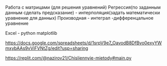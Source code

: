Работа с матрицами (для решения уравнений) Регрессия(по заданным данным сделать предсказание) - интерполяция(задать математически уравнение для данных) Производная - интеграл -дифференцальное уравнение

Excel - python matplotlib

https://docs.google.com/spreadsheets/d/1srpV9e7_OavodB8DfBvo0exyYWmxybAAs9vViFVNtZg/edit?usp=sharing

https://replit.com/@nazirov21/Chisliennyie-mietody#main.py
